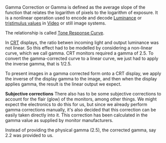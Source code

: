 Gamma Correction or Gamma is defined as the average slope of the function that relates the logarithm of pixels to the logarithm of exposure. It is a nonlinear operation used to encode and decode [Luminance](luminance.md) or [tristimulus values](tristimulus.md) in [Video](video.md) or still image systems.

The relationship is called [Tone Response Curve](Tone%20Response%20Curve.md).

In [CRT](Cathode%20Ray%20Tube) displays, the ratio betwen incoming light and output luminance was not linear. So this effect had to be modelled by considering a non-linear curve, which we call gamma. CRT monitors required a gamma of 2.5. To convert the gamma-corrected curve to a linear curve, we just had to apply the inverse gamma, that is 1/2.5.

To present images in a gamma corrected form onto a CRT display, we apply the inverse of the display gamma to the image, and then when the display applies gamma, the result is the linear output we expect.

**Subjective corrections**
There also has to be some subjective corrections to account for the flair (glow) of the monitors, among other things. We might expect the electronics to do this for us, but since we already perform gamma corrections manually, it's also decided that this correction can be easily taken directly into it. This correction has been calculated in the gamma value as supplied by monitor manufacturers.

Instead of providing the physical gamma (2.5), the corrected gamma, say 2.2 was provided to us.